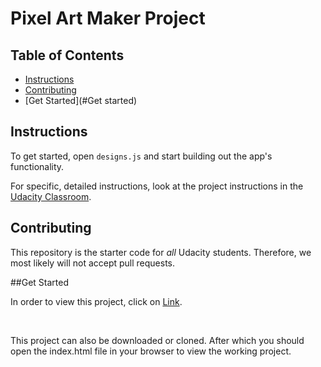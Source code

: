 # Pixel Art Maker Project

## Table of Contents

* [Instructions](#instructions)
* [Contributing](#contributing)
* [Get Started](#Get started)

## Instructions

To get started, open `designs.js` and start building out the app's functionality.

For specific, detailed instructions, look at the project instructions in the [Udacity Classroom](https://classroom.udacity.com/me).

## Contributing

This repository is the starter code for _all_ Udacity students. Therefore, we most likely will not accept pull requests.

##Get Started

In order to view this project, click on [Link](https://drpompin.github.io/udacity-pixel-art-maker-project/).

<br/>

This project can also be downloaded or cloned. After which you should open the index.html file in your browser to view the working project.